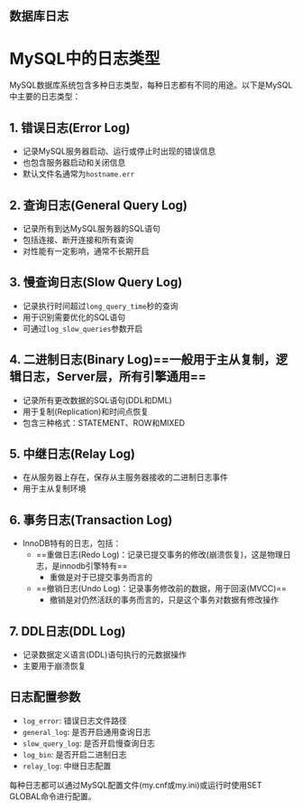## 数据库日志

# MySQL中的日志类型

MySQL数据库系统包含多种日志类型，每种日志都有不同的用途。以下是MySQL中主要的日志类型：

## 1. 错误日志(Error Log)

- 记录MySQL服务器启动、运行或停止时出现的错误信息
- 也包含服务器启动和关闭信息
- 默认文件名通常为`hostname.err`

## 2. 查询日志(General Query Log)

- 记录所有到达MySQL服务器的SQL语句
- 包括连接、断开连接和所有查询
- 对性能有一定影响，通常不长期开启

## 3. 慢查询日志(Slow Query Log)

- 记录执行时间超过`long_query_time`秒的查询
- 用于识别需要优化的SQL语句
- 可通过`log_slow_queries`参数开启

## 4. 二进制日志(Binary Log)==一般用于主从复制，逻辑日志，Server层，所有引擎通用==

- 记录所有更改数据的SQL语句(DDL和DML)
- 用于复制(Replication)和时间点恢复
- 包含三种格式：STATEMENT、ROW和MIXED

## 5. 中继日志(Relay Log)

- 在从服务器上存在，保存从主服务器接收的二进制日志事件
- 用于主从复制环境

## 6. 事务日志(Transaction Log)

- InnoDB特有的日志，包括：
  - ==重做日志(Redo Log)：记录已提交事务的修改(崩溃恢复)，这是物理日志，是innodb引擎特有==
    - 重做是对于已提交事务而言的
  - ==撤销日志(Undo Log)：记录事务修改前的数据，用于回滚(MVCC)==
    - 撤销是对仍然活跃的事务而言的，只是这个事务对数据有修改操作

## 7. DDL日志(DDL Log)

- 记录数据定义语言(DDL)语句执行的元数据操作
- 主要用于崩溃恢复

## 日志配置参数

- `log_error`: 错误日志文件路径
- `general_log`: 是否开启通用查询日志
- `slow_query_log`: 是否开启慢查询日志
- `log_bin`: 是否开启二进制日志
- `relay_log`: 中继日志配置

每种日志都可以通过MySQL配置文件(my.cnf或my.ini)或运行时使用SET GLOBAL命令进行配置。